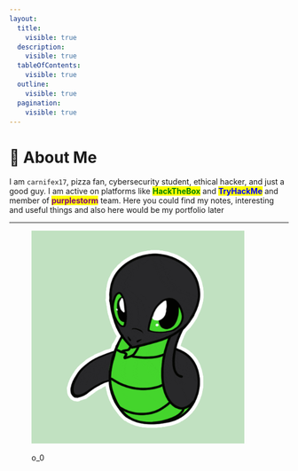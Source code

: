 ```yaml
---
layout:
  title:
    visible: true
  description:
    visible: true
  tableOfContents:
    visible: true
  outline:
    visible: true
  pagination:
    visible: true
---
```


# 👾 About Me

I am `carnifex17`, pizza fan, cybersecurity student, ethical hacker, and just a good guy. I am active on platforms like <mark style="color:green;">**HackTheBox**</mark> and <mark style="color:blue;">**TryHackMe**</mark> and member of <mark style="color:purple;">**purplestorm**</mark> team. Here you could find my notes, interesting and useful things and also here would be my portfolio later

***

<figure><img src=".gitbook/assets/giphy1.gif" alt="" width="384"><figcaption><p>o_0</p></figcaption></figure>
